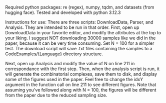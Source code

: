 Required python packages: re (regex), numpy, tqdm, and datasets (from hugging face). Tested and developed with python 3.12.3

Instructions for use: 
There are three scripts: DownloadData, Parser, and Analysis. They are intended to be run in that order. First, open up DownloadData in your favorite editor, and modify the attributes at the top to your liking. 
I suggest NOT downloading 30000 samples like we did in the paper, because it can be very time consuming. Set N = 100 for a simpler test. The download script will save .txt files containing the samples to a CodeExamples/{Language} directory structure.

Next, open up Analysis and modify the value of N on line 211 in correspondance with the first step. Then, when the analysis script is run, it will generate the combinatorial complexes, save them to disk, and display some of the figures used in the paper. 
Feel free to change the idxY argument in the function call on line 211 to see different figures. Note that assuming you've followed along with N = 100, the figures will be different from the paper due to the reduced sampling size. 
